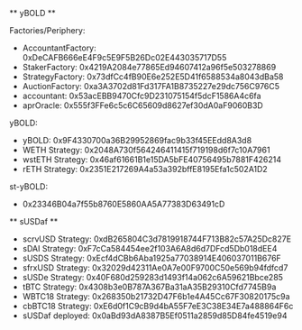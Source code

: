 ** yBOLD **

Factories/Periphery:
- AccountantFactory:  0xDeCAFB666eE4F9c5E9F5B26Dc02E443035717D55
- StakerFactory:  0x4219A2084e77865Ed94607412a96f5e503278869
- StrategyFactory:  0x73dfCc4fB90E6e252E5D41f6588534a8043dBa58
- AuctionFactory: 0xa3A3702d81Fd317FA1B8735227e29dc756C976C5
- accountant: 0x53acEBB9470Cfc9D231075154f5dcF1586A4c6fa
- aprOracle: 0x555f3FFe6c5c6C65609d8627ef30dA0aF9060B3D

yBOLD:
- yBOLD: 0x9F4330700a36B29952869fac9b33f45EEdd8A3d8
- WETH Strategy:  0x2048A730f564246411415f719198d6f7c10A7961
- wstETH Strategy:  0x46af61661B1e15DA5bFE40756495b7881F426214
- rETH Strategy:  0x2351E217269A4a53a392bffE8195Efa1c502A1D2

st-yBOLD:
- 0x23346B04a7f55b8760E5860AA5A77383D63491cD

** sUSDaf **

- scrvUSD Strategy:  0xdB265804C3d7819918744F713B82c57A25Dc827E
- sDAI Strategy:  0xF7cCa584454ee2f103A6A8d6d7DFcd5Db018dEE4
- sUSDS Strategy:  0xEcf4dCBb6Aba1925a77038914E406037011B676F
- sfrxUSD Strategy:  0x32029d42311Ae0A7e00F9700C50e569b94fdfcd7
- sUSDe Strategy:  0x40F680d259283d1493f14a062c6A59621Bbce285
- tBTC Strategy:  0x4308b3e0B787A367Ba31aA35B29310Cfd7745B9a
- WBTC18 Strategy:  0x268350b21732D47F6b1e4A45Cc67F30820175c9a
- cbBTC18 Strategy:  0xE6d0f1C9cB9d4bA55F7eE3C38E34E7a488864F6c
- sUSDaf deployed:  0x0aBd93dA8387B5Ef0511a2859d85D84fe4519e94
